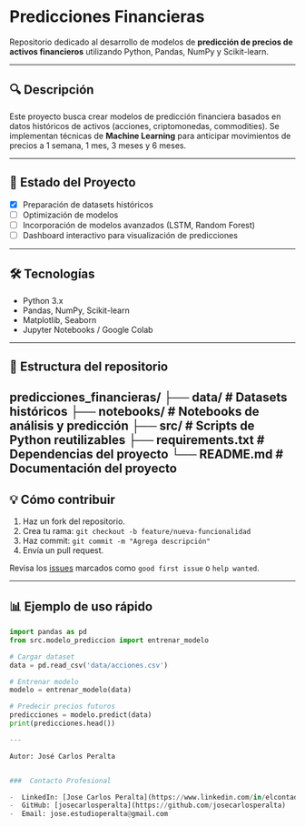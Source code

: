 # Predicciones Financieras

Repositorio dedicado al desarrollo de modelos de **predicción de precios de activos financieros** utilizando Python, Pandas, NumPy y Scikit-learn.

---

## 🔍 Descripción

Este proyecto busca crear modelos de predicción financiera basados en datos históricos de activos (acciones, criptomonedas, commodities). Se implementan técnicas de **Machine Learning** para anticipar movimientos de precios a 1 semana, 1 mes, 3 meses y 6 meses.

---

## 🚀 Estado del Proyecto

- [x] Preparación de datasets históricos
- [ ] Optimización de modelos
- [ ] Incorporación de modelos avanzados (LSTM, Random Forest)
- [ ] Dashboard interactivo para visualización de predicciones

---

## 🛠 Tecnologías

- Python 3.x
- Pandas, NumPy, Scikit-learn
- Matplotlib, Seaborn
- Jupyter Notebooks / Google Colab

---

## 📁 Estructura del repositorio

predicciones_financieras/
├── data/ # Datasets históricos
├── notebooks/ # Notebooks de análisis y predicción
├── src/ # Scripts de Python reutilizables
├── requirements.txt # Dependencias del proyecto
└── README.md # Documentación del proyecto
---

## 💡 Cómo contribuir

1. Haz un fork del repositorio.
2. Crea tu rama: `git checkout -b feature/nueva-funcionalidad`
3. Haz commit: `git commit -m "Agrega descripción"`
4. Envía un pull request.

Revisa los [issues](https://github.com/josecarlosperalta/predicciones_financieras/issues) marcados como `good first issue` o `help wanted`.

---

## 📊 Ejemplo de uso rápido

```python
import pandas as pd
from src.modelo_prediccion import entrenar_modelo

# Cargar dataset
data = pd.read_csv('data/acciones.csv')

# Entrenar modelo
modelo = entrenar_modelo(data)

# Predecir precios futuros
predicciones = modelo.predict(data)
print(predicciones.head())

---

Autor: José Carlos Peralta


###  Contacto Profesional

-  LinkedIn: [Jose Carlos Peralta](https://www.linkedin.com/in/elcontadorperalta/)
-  GitHub: [josecarlosperalta](https://github.com/josecarlosperalta) 
-  Email: jose.estudioperalta@gmail.com
